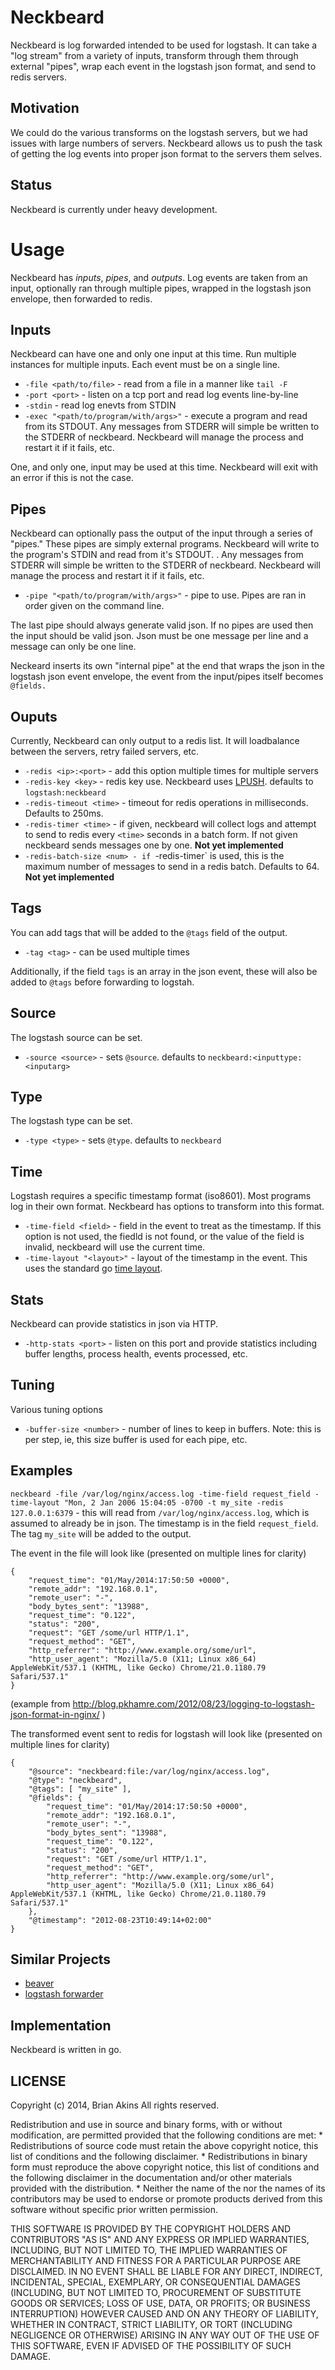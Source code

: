 Neckbeard
==========

Neckbeard is log forwarded intended to be used for logstash. It can take a "log stream" from a variety of inputs, transform through them through external "pipes", wrap each event in the logstash json format, and send to redis servers.

Motivation
----------
We could do the various transforms on the logstash servers, but we had issues with large numbers of servers.  Neckbeard allows us to push the task of getting the log events into proper json format to the servers them selves.

Status
------
Neckbeard is currently under heavy development.


# Usage #

Neckbeard has *inputs*, *pipes*, and *outputs*.  Log events are taken from an input, optionally ran through multiple pipes, wrapped in the logstash json envelope, then forwarded to redis.

## Inputs ##

Neckbeard can have one and only one input at this time. Run multiple instances for multiple inputs. Each event must be on a single line.

* `-file <path/to/file>` - read from a file in a manner like `tail -F`
* `-port <port>` - listen on a tcp port and read log events line-by-line
* `-stdin` - read log enevts from STDIN
* `-exec "<path/to/program/with/args>"` - execute a program and read from its STDOUT. Any messages from STDERR will simple be written to the STDERR of neckbeard.  Neckbeard will manage the process and restart it if it fails, etc.

One, and only one, input may be used at this time. Neckbeard will exit with an error if this is not the case.

## Pipes ##

Neckbeard can optionally pass the output of the input through a series of "pipes."  These pipes are simply external programs. Neckbeard will write to the program's STDIN and read from it's STDOUT. . Any messages from STDERR will simple be written to the STDERR of neckbeard.  Neckbeard will manage the process and restart it if it fails, etc.

* `-pipe "<path/to/program/with/args>"` - pipe to use.  Pipes are ran in order given on the command line.

The last pipe should always generate valid json.  If no pipes are used then the input should be valid json. Json must be one message per line and a message can only be one line.

Neckeard inserts its own "internal pipe" at the end that wraps the json in the logstash json event envelope, the event from the input/pipes itself becomes `@fields.`

## Ouputs ##

Currently, Neckbeard can only output to a redis list. It will loadbalance between the servers, retry failed servers, etc.

* `-redis <ip>:<port>` - add this option multiple times for multiple servers
* `-redis-key <key>` - redis key use. Neckbeard uses [LPUSH](http://redis.io/commands/lpush). defaults to `logstash:neckbeard`
* `-redis-timeout <time>` - timeout for redis operations in milliseconds. Defaults to 250ms.
* `-redis-timer <time>` - if given, neckbeard will collect logs and attempt to send to redis every `<time>` seconds in a batch form. If not given neckbeard sends messages one by one. **Not yet implemented**
* `-redis-batch-size <num> - if `-redis-timer` is used, this is the maximum number of messages to send in a redis batch. Defaults to 64. **Not yet implemented**

## Tags ##

You can add tags that will be added to the `@tags` field of the output.

* `-tag <tag>` - can be used multiple times

Additionally, if the field `tags` is an array in the json event, these will also be added to `@tags` before forwarding to logstah.

## Source ##

The logstash source can be set.

* `-source <source>` - sets `@source`. defaults to `neckbeard:<inputtype:<inputarg>`

## Type ##

The logstash type can be set.

* `-type <type>` - sets `@type`. defaults to `neckbeard`


## Time ##

Logstash requires a specific timestamp format (iso8601).  Most programs log in their own format.  Neckbeard has options to transform into this format.

* `-time-field <field>` - field in the event to treat as the timestamp. If this option is not used, the fiedld is not found, or the value of the field is invalid, neckbeard will use the current time.
* `-time-layout "<layout>"` - layout of the timestamp in the event. This uses the standard go [time layout](http://golang.org/pkg/time/#pkg-constants).

## Stats ##

Neckbeard can provide statistics in json via HTTP.

* `-http-stats <port>` - listen on this port and provide statistics including buffer lengths, process health, events processed, etc.

## Tuning ##
Various tuning options

* `-buffer-size <number>` - number of lines to keep in buffers. Note: this is per step, ie, this size buffer is used for each pipe, etc.

## Examples ##

`neckbeard -file /var/log/nginx/access.log -time-field request_field -time-layout "Mon, 2 Jan 2006 15:04:05 -0700 -t my_site -redis 127.0.0.1:6379` - this will read from `/var/log/nginx/access.log`, which is assumed to already be in json. The timestamp is in the field `request_field`. The tag `my_site` will be added to the output.

The event in the file will look like (presented on multiple lines for clarity)

    {
        "request_time": "01/May/2014:17:50:50 +0000",
        "remote_addr": "192.168.0.1",
        "remote_user": "-",
        "body_bytes_sent": "13988",
        "request_time": "0.122",
        "status": "200",
        "request": "GET /some/url HTTP/1.1",
        "request_method": "GET",
        "http_referrer": "http://www.example.org/some/url",
        "http_user_agent": "Mozilla/5.0 (X11; Linux x86_64) AppleWebKit/537.1 (KHTML, like Gecko) Chrome/21.0.1180.79 Safari/537.1"
    }

(example from http://blog.pkhamre.com/2012/08/23/logging-to-logstash-json-format-in-nginx/ )

The transformed event sent to redis for logstash will look like (presented on multiple lines for clarity)

    {
        "@source": "neckbeard:file:/var/log/nginx/access.log",
        "@type": "neckbeard",
        "@tags": [ "my_site" ],
        "@fields": {
            "request_time": "01/May/2014:17:50:50 +0000",
            "remote_addr": "192.168.0.1",
            "remote_user": "-",
            "body_bytes_sent": "13988",
            "request_time": "0.122",
            "status": "200",
            "request": "GET /some/url HTTP/1.1",
            "request_method": "GET",
            "http_referrer": "http://www.example.org/some/url",
            "http_user_agent": "Mozilla/5.0 (X11; Linux x86_64) AppleWebKit/537.1 (KHTML, like Gecko) Chrome/21.0.1180.79 Safari/537.1"
        },
        "@timestamp": "2012-08-23T10:49:14+02:00"
    }

Similar Projects
----------------
* [beaver](https://github.com/josegonzalez/beaver)
* [logstash forwarder](https://github.com/elasticsearch/logstash-forwarder)

Implementation
--------------
Neckbeard is written in go. 


LICENSE
-------
Copyright (c) 2014, Brian Akins
All rights reserved.

Redistribution and use in source and binary forms, with or without
modification, are permitted provided that the following conditions are met:
    * Redistributions of source code must retain the above copyright
      notice, this list of conditions and the following disclaimer.
    * Redistributions in binary form must reproduce the above copyright
      notice, this list of conditions and the following disclaimer in the
      documentation and/or other materials provided with the distribution.
    * Neither the name of the <organization> nor the
      names of its contributors may be used to endorse or promote products
      derived from this software without specific prior written permission.

THIS SOFTWARE IS PROVIDED BY THE COPYRIGHT HOLDERS AND CONTRIBUTORS "AS IS" AND
ANY EXPRESS OR IMPLIED WARRANTIES, INCLUDING, BUT NOT LIMITED TO, THE IMPLIED
WARRANTIES OF MERCHANTABILITY AND FITNESS FOR A PARTICULAR PURPOSE ARE
DISCLAIMED. IN NO EVENT SHALL <COPYRIGHT HOLDER> BE LIABLE FOR ANY
DIRECT, INDIRECT, INCIDENTAL, SPECIAL, EXEMPLARY, OR CONSEQUENTIAL DAMAGES
(INCLUDING, BUT NOT LIMITED TO, PROCUREMENT OF SUBSTITUTE GOODS OR SERVICES;
LOSS OF USE, DATA, OR PROFITS; OR BUSINESS INTERRUPTION) HOWEVER CAUSED AND
ON ANY THEORY OF LIABILITY, WHETHER IN CONTRACT, STRICT LIABILITY, OR TORT
(INCLUDING NEGLIGENCE OR OTHERWISE) ARISING IN ANY WAY OUT OF THE USE OF THIS
SOFTWARE, EVEN IF ADVISED OF THE POSSIBILITY OF SUCH DAMAGE.
